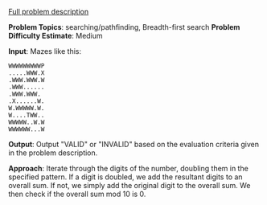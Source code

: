 [Full problem description](https://www.codechef.com/PACE2022/problems/PACISE2_1)

**Problem Topics**: searching/pathfinding, Breadth-first search 
**Problem Difficulty Estimate**: Medium

**Input**: Mazes like this:
```
WWWWWWWWWP
.....WWW.X
.WWW.WWW.W
.WWW......
.WWW.WWW.
.X......W.
W.WWWWW.W.
W....TWW..
WWWWW..W.W
WWWWWW...W
```
**Output**: Output "VALID" or "INVALID" based on the evaluation criteria given in the problem description.  

**Approach**: Iterate through the digits of the number, doubling them in the specified pattern.  If a digit is doubled, we add the resultant digits to an 
overall sum.  If not, we simply add the original digit to the overall sum.  We then check if the overall sum mod 10 is 0.  
